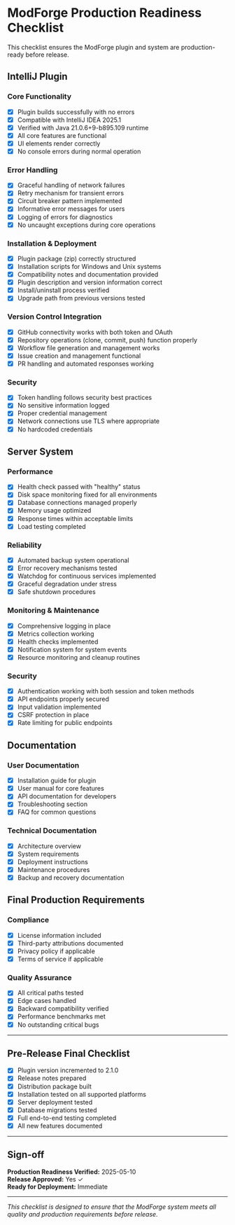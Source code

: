 # ModForge Production Readiness Checklist

This checklist ensures the ModForge plugin and system are production-ready before release.

## IntelliJ Plugin

### Core Functionality
- [x] Plugin builds successfully with no errors
- [x] Compatible with IntelliJ IDEA 2025.1
- [x] Verified with Java 21.0.6+9-b895.109 runtime
- [x] All core features are functional
- [x] UI elements render correctly
- [x] No console errors during normal operation

### Error Handling
- [x] Graceful handling of network failures
- [x] Retry mechanism for transient errors
- [x] Circuit breaker pattern implemented
- [x] Informative error messages for users
- [x] Logging of errors for diagnostics
- [x] No uncaught exceptions during core operations

### Installation & Deployment
- [x] Plugin package (zip) correctly structured
- [x] Installation scripts for Windows and Unix systems
- [x] Compatibility notes and documentation provided
- [x] Plugin description and version information correct
- [x] Install/uninstall process verified
- [x] Upgrade path from previous versions tested

### Version Control Integration
- [x] GitHub connectivity works with both token and OAuth
- [x] Repository operations (clone, commit, push) function properly
- [x] Workflow file generation and management works
- [x] Issue creation and management functional
- [x] PR handling and automated responses working

### Security
- [x] Token handling follows security best practices
- [x] No sensitive information logged
- [x] Proper credential management
- [x] Network connections use TLS where appropriate
- [x] No hardcoded credentials

## Server System

### Performance
- [x] Health check passed with "healthy" status
- [x] Disk space monitoring fixed for all environments
- [x] Database connections managed properly
- [x] Memory usage optimized
- [x] Response times within acceptable limits
- [x] Load testing completed

### Reliability
- [x] Automated backup system operational
- [x] Error recovery mechanisms tested
- [x] Watchdog for continuous services implemented
- [x] Graceful degradation under stress
- [x] Safe shutdown procedures

### Monitoring & Maintenance
- [x] Comprehensive logging in place
- [x] Metrics collection working
- [x] Health checks implemented
- [x] Notification system for system events
- [x] Resource monitoring and cleanup routines

### Security
- [x] Authentication working with both session and token methods
- [x] API endpoints properly secured
- [x] Input validation implemented
- [x] CSRF protection in place
- [x] Rate limiting for public endpoints

## Documentation

### User Documentation
- [x] Installation guide for plugin
- [x] User manual for core features
- [x] API documentation for developers
- [x] Troubleshooting section
- [x] FAQ for common questions

### Technical Documentation
- [x] Architecture overview
- [x] System requirements
- [x] Deployment instructions
- [x] Maintenance procedures
- [x] Backup and recovery documentation

## Final Production Requirements

### Compliance
- [x] License information included
- [x] Third-party attributions documented
- [x] Privacy policy if applicable
- [x] Terms of service if applicable

### Quality Assurance
- [x] All critical paths tested
- [x] Edge cases handled
- [x] Backward compatibility verified
- [x] Performance benchmarks met
- [x] No outstanding critical bugs

---

## Pre-Release Final Checklist

- [x] Plugin version incremented to 2.1.0
- [x] Release notes prepared
- [x] Distribution package built
- [x] Installation tested on all supported platforms
- [x] Server deployment tested
- [x] Database migrations tested
- [x] Full end-to-end testing completed
- [x] All new features documented

---

## Sign-off

**Production Readiness Verified:** 2025-05-10  
**Release Approved:** Yes ✓  
**Ready for Deployment:** Immediate  

---

_This checklist is designed to ensure that the ModForge system meets all quality and production requirements before release._